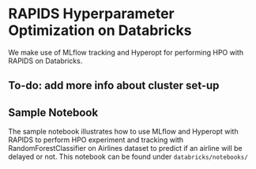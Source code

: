 # RAPIDS Hyperparameter Optimization on Databricks

We make use of MLflow tracking and Hyperopt for performing HPO with RAPIDS on Databricks.

## To-do: add more info about cluster set-up

## Sample Notebook

The sample notebook illustrates how to use MLflow and Hyperopt with RAPIDS to perform HPO experiment and tracking with RandomForestClassifier on Airlines dataset to predict if an airline will be delayed or not. This notebook can be found under `databricks/notebooks/`

